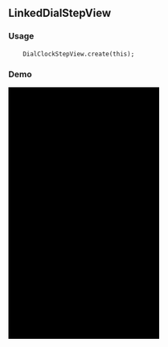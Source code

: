 ## LinkedDialStepView

### Usage
```
    DialClockStepView.create(this);
```

### Demo

<img src="https://github.com/Anwesh43/LinkedDialClockStepView/blob/master/demo/dialclockstepview.gif" width="300px" height="500px">